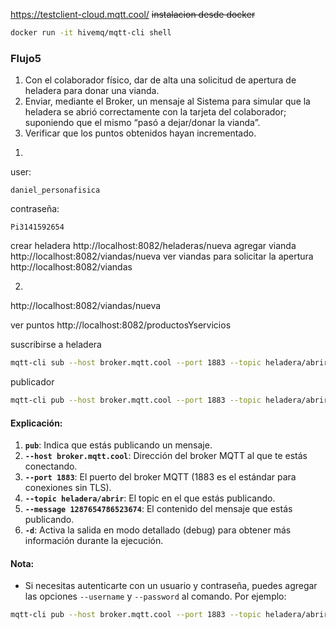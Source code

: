 https://testclient-cloud.mqtt.cool/
~~instalacion desde docker~~
```sh
docker run -it hivemq/mqtt-cli shell
```
### Flujo5
1. Con el colaborador físico, dar de alta una solicitud de apertura de heladera para donar una vianda.
2. Enviar, mediante el Broker, un mensaje al Sistema para simular que la heladera se abrió correctamente con la tarjeta del colaborador; suponiendo que el mismo “pasó a dejar/donar la vianda”.
3. Verificar que los puntos obtenidos hayan incrementado.

1)
user:
```
daniel_personafisica
```
contraseña:
```
Pi3141592654
```
crear heladera
http://localhost:8082/heladeras/nueva
agregar vianda
http://localhost:8082/viandas/nueva
ver viandas para solicitar la apertura
http://localhost:8082/viandas


2)
http://localhost:8082/viandas/nueva

ver puntos
http://localhost:8082/productosYservicios


suscribirse a heladera
```sh
mqtt-cli sub --host broker.mqtt.cool --port 1883 --topic heladera/abrir -d
```

publicador 
```sh
mqtt-cli pub --host broker.mqtt.cool --port 1883 --topic heladera/abrir --message 1287654786523674 -d
```
#### Explicación:
1. **`pub`**: Indica que estás publicando un mensaje.
2. **`--host broker.mqtt.cool`**: Dirección del broker MQTT al que te estás conectando.
3. **`--port 1883`**: El puerto del broker MQTT (1883 es el estándar para conexiones sin TLS).
4. **`--topic heladera/abrir`**: El topic en el que estás publicando.
5. **`--message 1287654786523674`**: El contenido del mensaje que estás publicando.
6. **`-d`**: Activa la salida en modo detallado (debug) para obtener más información durante la ejecución.
#### Nota:
- Si necesitas autenticarte con un usuario y contraseña, puedes agregar las opciones `--username` y `--password` al comando. Por ejemplo:
```sh
mqtt-cli pub --host broker.mqtt.cool --port 1883 --topic heladera/abrir --message 1287654786523674 --username usuario --password contraseña -d
```